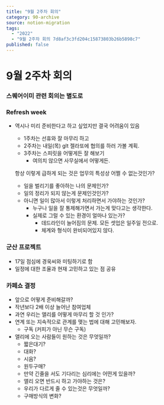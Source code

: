 ```yaml
---
title: "9월 2주차 회의"
category: 90-archive
source: notion-migration
tags:
  - "2022"
  - "9월 2주차 회의 7d8af3c3fd204c15873803b26b5898c7"
published: false
---
```


# 9월 2주차 회의

### 스퀘어이미 관련 회의는 별도로

### Refresh week

* 역시나 미리 준비한다고 하고 싶었지만 결국 어려움이 있음

  * 1주차는 선휴와 잘 마무리 하고
  * 2주차는 내일(목) glt 젤라또에 협의를 하러 가볼 계획.
  * 3주차는 스피릿을 어떻게든 잘 해보기
    * 여의치 않으면 사무실에서 어떻게든.

  항상 이렇게 급하게 되는 것은 업무의 특성상 어쩔 수 없는것인가?

  * 일을 벌리기를 좋아하는 나의 문제인가?
  * 일의 정리가 되지 않는게 문제인것인가?
  * 아니면 일이 많아서 이렇게 처리하면서 가야하는 것인가?
    * 누구나 일을 잘 통제해가면서 가는게 맞다고는 생각한다.
    * 실제로 그럴 수 있는 환경이 얼마나 있는가?
      * 데드라인이  늘어짐의 문제. 모든 셋업은 일주일 전으로.
      * 체계와 형식이 완비되어있지 않다.

### 군산 프로젝트

* 17일 점심에 경욱씨와 미팅하기로 함
* 일정에 대한 조율과 현재 고민하고 있는 점 공유

### 카페쇼 결정

* 앞으로 어떻게 준비해갈까?
* 작년보다 2배 이상 늘어난 참여업체
* 과연 우리는 앨리를 어떻게 마무리 할 것 인가?
* 연계 또는 지속적으로 관계를 맺는 법에 대해 고민해보자.
  * 구독 (커피가 아닌 무슨 구독)
* 앨리에 오는 사람들이 원하는 것은 무엇일까?
  * 짧은대기?
  * 대화?
  * 시음?
  * 원두구매?
  * 만약 긴줄을 서도 기다리는 심리에는 어떤게 있을까?
  * 앨리 오면 반드시 하고 가야하는 것은?
  * 우리가 다르게 줄 수 있는것은 무엇일까?
  * 구매방식의 변화?
